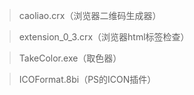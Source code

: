 > caoliao.crx（浏览器二维码生成器）

> extension_0_3.crx（浏览器html标签检查）

> TakeColor.exe（取色器）

> ICOFormat.8bi（PS的ICON插件）





